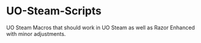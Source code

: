 # UO-Steam-Scripts
UO Steam Macros that should work in UO Steam as well as Razor Enhanced with minor adjustments.
